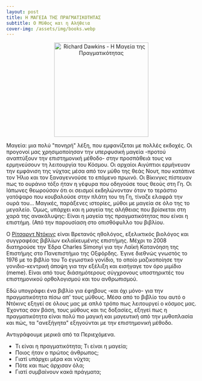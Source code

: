 ```yaml
---
layout: post
title: Η ΜΑΓΕΙΑ ΤΗΣ ΠΡΑΓΜΑΤΙΚΟΤΗΤΑΣ
subtitle: Ο Μύθος και η Αλήθεια
cover-img: /assets/img/books.webp
---
```



<p style="text-align:center;">
<img src="https://sgmsc.github.io/site/assets/img/dawk_magic.jpg" alt="Richard Dawkins - Η Μαγεία της Πραγματικότητας" style="width:250px;height:250px;"> </p>

>>>
Μαγεία: μια πολύ "πονηρή" λέξη, που εμφανίζεται με πολλές εκδοχές. Οι προγονοί μας χρησιμοποίησαν την υπερφυσική μαγεία -προτού αναπτύξουν την επιστημονική μέθοδο- στην προσπάθειά τους να ερμηνεύσουν τη λειτουργία του Κόσμου. Οι αρχαίοι Αιγύπτιοι ερμήνευαν την εμφάνιση της νύχτας μέσα από τον μύθο της θεάς Νουτ, που κατάπινε τον Ήλιο και τον ξαναγεννούσε το επόμενο πρωινό. Οι Βίκινγκς πίστευαν πως το ουράνιο τόξο ήταν η γέφυρα που οδηγούσε τους θεούς στη Γη. Οι Ιάπωνες θεωρούσαν ότι οι σεισμοί εκδηλώνονταν όταν το τεράστιο γατόψαρο που κουβαλούσε στην πλάτη του τη Γη, τίναζε ελαφρά την ουρά του... Μαγικές, παράξενες ιστορίες, μύθοι με μαγεία σε όλο της το μεγαλείο. Όμως, υπάρχει και η μαγεία της αλήθειας που βρίσκεται στη χαρά της ανακάλυψης: Είναι η μαγεία της πραγματικότητας που είναι η επιστήμη. (Από την παρουσίαση στο οπισθόφυλλο του βιβλίου.


Ο [Ρίτσαρντ Ντόκινς](https://www.britannica.com/biography/Richard-Dawkins) είναι Βρετανός ηθολόγος, εξελικτικός βιολόγος και συγγραφέας βιβλίων εκλαϊκευμένης επιστήμης. Μέχρι το 2008 διατηρούσε την Έδρα Charles Simonyi για την Λαϊκή Κατανόηση της Επιστήμης στο Πανεπιστήμιο της Οξφόρδης.
Έγινε διεθνώς γνωστός το 1976 με το βιβλίο του Το εγωιστικό γονίδιο, το οποίο μαζικοποίησε την γονιδιο-κεντρική άποψη για την εξέλιξη και εισήγαγε τον όρο μιμίδιο (meme).
Είναι από τους διάσημότερους σύγχρονους υποστηρικτές του επιστημονικού ορθολογισμού και του ανθρωπισμού.

Εδώ υπογράφει ένα βιβλίο για έφηβους -και όχι μόνο- για την πραγματικότητα πίσω απ' τους μύθους. Μέσα από το βιβλίο του αυτό ο Ντόκινς εξηγεί σε όλους μας με απλό τρόπο πως λειτουργεί ο κόσμος μας. Έχοντας σαν βάση, τους μύθους και τις δοξασίες, εξηγεί πως η πραγματικότητα είναι πολύ πιο μαγική και μαγευτική από την μυθοπλασία και πώς, τα "ανεξήγητα" εξηγούνται με την επιστημονική μέθοδο.

Αντιγράφουμε μερικά από τα Περιεχόμενα.

- Τι είναι η πραγματικότητα; Τι είναι η μαγεία;
- Ποιος ήταν ο πρώτος άνθρωπος;
- Γιατί υπάρχει μέρα και νύχτα;
- Πότε και πως άρχισαν όλα;
- Γιατί συμβαίνουν κακά πράγματα; 



